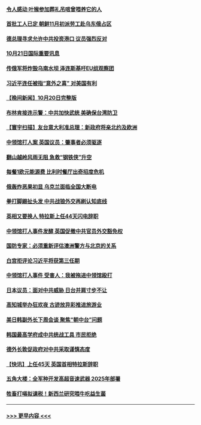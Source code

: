 #### [令人感动 叶猴参加葬礼吊唁曾喂养它的人](../pages/prog202/a103556539.md?t=10212101) 
#### [首批工人已定 朝鲜11月初派劳工赴乌东俄占区](../pages/prog202/a103556535.md?t=10212101) 
#### [德总理寻求允许中共投资港口 议员强烈反对](../pages/prog202/a103556528.md?t=10212101) 
#### [10月21日国际重要讯息](../pages/prog202/a103556489.md?t=10212101) 
#### [传俄军将炸毁乌南水坝 泽连斯基吁EU组观察团](../pages/prog202/a103556458.md?t=10212101) 
#### [习近平连任被指“意外之喜” 对美国有利](../pages/prog202/a103556452.md?t=10212101) 
#### [【晚间新闻】10月20日完整版](../pages/prog202/a103556303.md?t=10212101) 
#### [布林肯接连示警：中共加快武统 美确保台湾防卫](../pages/prog202/a103556298.md?t=10212101) 
#### [【寰宇扫描】友台意大利准总理：新政府将亲北约及欧洲](../pages/prog202/a103556352.md?t=10212101) 
#### [中领馆打人案 英国议员：肇事者必须驱逐](../pages/prog202/a103556186.md?t=10212101) 
#### [翻山越岭风雨无阻 急救“钢铁侠”升空](../pages/prog202/a103556208.md?t=10212101) 
#### [每餐1欧元能源费 比利时餐厅出奇招度危机](../pages/prog202/a103556200.md?t=10212101) 
#### [俄轰炸恶果初显 乌克兰面临全国大断电](../pages/prog202/a103556188.md?t=10212101) 
#### [拳打脚踢扯头发 中共战狼外交再刷认知底线](../pages/prog202/a103556192.md?t=10212101) 
#### [英相又要换人 特拉斯上任44天闪电辞职](../pages/prog202/a103556184.md?t=10212101) 
#### [中领馆打人事件发酵 英国促撤中共官员外交豁免权](../pages/prog202/a103556020.md?t=10212101) 
#### [国防专家：必须重新评估澳洲警方与北京的关系](../pages/prog202/a103556051.md?t=10212101) 
#### [白宫拒评论习近平将获第三任期](../pages/prog202/a103556015.md?t=10212101) 
#### [中领馆打人事件 受害人：我被拖进中领馆殴打](../pages/prog202/a103556031.md?t=10212101) 
#### [日本议员：面对中共威胁 日台并肩寸步不让](../pages/prog202/a103556039.md?t=10212101) 
#### [高知城举办狂欢夜 古迹放异彩推进旅游业](../pages/prog202/a103556041.md?t=10212101) 
#### [美日韩副外长下周会谈 聚焦“朝中台”问题](../pages/prog202/a103555997.md?t=10212101) 
#### [韩国最高学府成中共统战工具 市民拒绝](../pages/prog202/a103556027.md?t=10212101) 
#### [德外长敦促政府对中共采取谨慎态度](../pages/prog202/a103556005.md?t=10212101) 
#### [【快讯】上任45天 英国首相特拉斯辞职](../pages/prog202/a103556023.md?t=10212101) 
#### [五角大楼：全军种开发高超音速武器 2025年部署](../pages/prog202/a103555882.md?t=10212101) 
#### [牲畜打嗝拟课税！新西兰研究喂牛吃益生菌](../pages/prog202/a103555856.md?t=10212101) 

----
#### [ >>> 更早内容 <<< ](../indexes/prog202-earlier.md)
